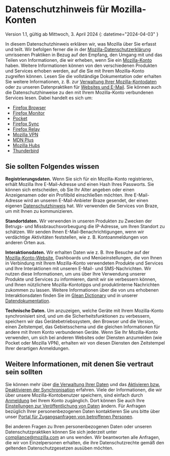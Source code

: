 # Datenschutzhinweis für Mozilla-Konten

Version 1.1, gültig ab Mittwoch, 3. April 2024
{: datetime="2024-04-03" }

In diesem Datenschutzhinweis erklären wir, was Mozilla über Sie erfasst und teilt. Wir befolgen ferner die in der [Mozilla-Datenschutzerklärung](https://www.mozilla.org/privacy/) umrissenen Praktiken in Bezug auf den Empfang, den Umgang mit und das Teilen von Informationen, die wir erheben, wenn Sie ein [Mozilla-Konto](https://accounts.firefox.com/) haben. Weitere Informationen können von den verschiedenen Produkten und Services erhoben werden, auf die Sie mit Ihrem Mozilla-Konto zugreifen können. Lesen Sie die vollständige Dokumentation oder erhalten Sie weitere Informationen, z. B. zur [Verwaltung Ihrer Mozilla-Kontodaten](https://support.mozilla.org/kb/firefox-accounts-managing-account-data) oder zu unseren Datenpraktiken für [Websites und E-Mail](https://www.mozilla.org/privacy/websites/). Sie können auch die Datenschutzhinweise zu den mit Ihrem Mozilla-Konto verbundenen Services lesen. Dabei handelt es sich um:

- [Firefox Browser](https://www.mozilla.org/privacy/firefox/)
- [Firefox Monitor](https://www.mozilla.org/privacy/firefox-monitor)
- [Pocket](https://getpocket.com/privacy/)
- [Firefox Sync](https://www.mozilla.org/privacy/firefox/#sync)
- [Firefox Relay](https://www.mozilla.org/privacy/firefox-relay/)
- [Mozilla VPN](https://www.mozilla.org/privacy/mozilla-vpn/)
- [MDN Plus](https://www.mozilla.org/privacy/mdn-plus/)
- [Mozilla Hubs](https://www.mozilla.org/privacy/hubs/)
- [Thunderbird](https://www.mozilla.org/privacy/thunderbird/)

## Sie sollten Folgendes wissen

__Registrierungsdaten.__ Wenn Sie sich für ein Mozilla-Konto registrieren, erhält Mozilla Ihre E-Mail-Adresse und einen Hash Ihres Passworts. Sie können sich entscheiden, ob Sie Ihr Alter angeben oder einen Anzeigenamen oder ein Profilbild einschließen möchten. Ihre E-Mail-Adresse wird an unseren E-Mail-Anbieter Braze gesendet, der einen eigenen [Datenschutzhinweis](https://www.braze.com/company/legal/privacy) hat. Wir verwenden die Services von Braze, um mit Ihnen zu kommunizieren.

__Standortdaten.__ Wir verwenden in unseren Produkten zu Zwecken der Betrugs- und Missbrauchsvorbeugung die IP-Adresse, um Ihren Standort zu schätzen. Wir senden Ihnen E-Mail-Benachrichtigungen, wenn wir verdächtige Aktivitäten feststellen, wie z. B. Kontoanmeldungen von anderen Orten aus. 

__Interaktionsdaten.__ Wir erhalten Daten wie z. B. Ihre Besuche auf der [Mozilla-Konto-Website](https://accounts.firefox.com/), Dashboards und Menüeinstellungen, die von Ihnen in Verbindung mit Ihrem Mozilla-Konto verwendeten Produkte und Services und Ihre Interaktionen mit unseren E-Mail- und SMS-Nachrichten. Wir nutzen diese Informationen, um uns über Ihre Verwendung unserer Produkte und Services zu informieren, damit wir sie verbessern können, und Ihnen nützlichere Mozilla-Kontotipps und produktinterne Nachrichten zukommen zu lassen. Weitere Informationen über die von uns erhobenen Interaktionsdaten finden Sie im [Glean Dictionary](https://dictionary.telemetry.mozilla.org/apps/accounts_frontend) und in unserer [Datendokumentation](https://docs.telemetry.mozilla.org/datasets/fxa).

__Technische Daten.__ Um anzuzeigen, welche Geräte mit Ihrem Mozilla-Konto synchronisiert sind, und um die Sicherheitsfunktionen zu verbessern, speichern wir das Gerätebetriebssystem, den Browser und die Version, einen Zeitstempel, das Gebietsschema und die gleichen Informationen für andere mit Ihrem Konto verbundenen Geräte. Wenn Sie Ihr Mozilla-Konto verwenden, um sich bei anderen Websites oder Diensten anzumelden (wie Pocket oder Mozilla VPN), erhalten wir von diesen Diensten den Zeitstempel Ihrer derartigen Anmeldungen.

## Weitere Informationen, mit denen Sie vertraut sein sollten

Sie können mehr über [die Verwaltung Ihrer Daten](https://support.mozilla.org/kb/firefox-accounts-managing-account-data) und das [Aktivieren bzw. Deaktivieren der Synchronisation](https://support.mozilla.org/kb/how-do-i-set-sync-my-computer) erfahren. Viele der Informationen, die wir über unsere Mozilla-Kontobenutzer speichern, sind einfach durch [Anmeldung](https://accounts.firefox.com/signin) bei Ihrem Konto zugänglich. Dort können Sie auch Ihre [Einstellungen zur Veröffentlichung von Daten](https://accounts.firefox.com/settings/) ändern. Für Anfragen bezüglich Ihrer personenbezogenen Daten kontaktieren Sie uns bitte über unser [Portal für Zugangsanfragen von betroffenen Personen](https://privacyportal.onetrust.com/webform/1350748f-7139-405c-8188-22740b3b5587/4ba08202-2ede-4934-a89e-f0b0870f95f0).

Bei anderen Fragen zu Ihren personenbezogenen Daten oder unseren Datenschutzpraktiken können Sie sich jederzeit unter compliance@mozilla.com an uns wenden. Wir beantworten alle Anfragen, die wir von Einzelpersonen erhalten, die ihre Datenschutzrechte gemäß den geltenden Datenschutzgesetzen ausüben möchten.
